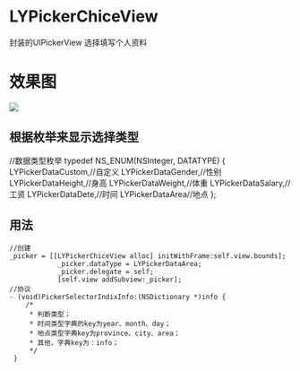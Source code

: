 # LYPickerChiceView
封装的UIPickerView
选择填写个人资料
# 效果图
![](https://github.com/liuyik/LYPickerChiceView/blob/master/效果图.gif)

## 根据枚举来显示选择类型
//数据类型枚举
typedef NS_ENUM(NSInteger, DATATYPE) {
    LYPickerDataCustom,//自定义
    LYPickerDataGender,//性别
    LYPickerDataHeight,//身高
    LYPickerDataWeight,//体重
    LYPickerDataSalary,//工资
    LYPickerDataDete,//时间
    LYPickerDataArea//地点
};
## 用法


```
//创建
_picker = [[LYPickerChiceView alloc] initWithFrame:self.view.bounds];
            _picker.dataType = LYPickerDataArea;
            _picker.delegate = self;
            [self.view addSubview:_picker];
//协议
- (void)PickerSelectorIndixInfo:(NSDictionary *)info {
    /*
     * 判断类型；
     * 时间类型字典的key为year、month、day；
     * 地点类型字典key为province、city、area；
     * 其他，字典key为：info；
     */    
 }
```





